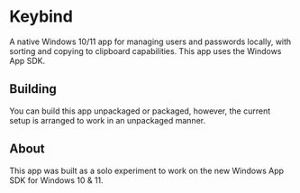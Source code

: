 # Keybind
A native Windows 10/11 app for managing users and passwords locally, with sorting and copying to clipboard capabilities.
This app uses the Windows App SDK.

## Building
You can build this app unpackaged or packaged, however, the current setup is arranged to work in an unpackaged manner.

## About
This app was built as a solo experiment to work on the new Windows App SDK for Windows 10 & 11. 

